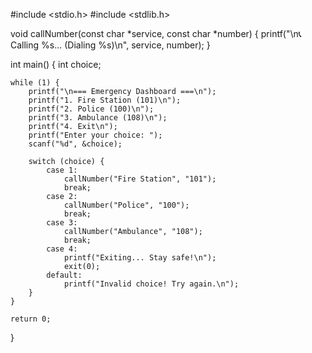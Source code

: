 #include <stdio.h>
#include <stdlib.h>

void callNumber(const char *service, const char *number) {
    printf("\n📞 Calling %s... (Dialing %s)\n", service, number);
}

int main() {
    int choice;

    while (1) {
        printf("\n=== Emergency Dashboard ===\n");
        printf("1. Fire Station (101)\n");
        printf("2. Police (100)\n");
        printf("3. Ambulance (108)\n");
        printf("4. Exit\n");
        printf("Enter your choice: ");
        scanf("%d", &choice);

        switch (choice) {
            case 1:
                callNumber("Fire Station", "101");
                break;
            case 2:
                callNumber("Police", "100");
                break;
            case 3:
                callNumber("Ambulance", "108");
                break;
            case 4:
                printf("Exiting... Stay safe!\n");
                exit(0);
            default:
                printf("Invalid choice! Try again.\n");
        }
    }

    return 0;
}
